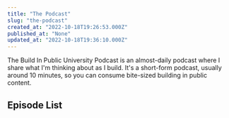 ```yaml
---
title: "The Podcast"
slug: "the-podcast"
created_at: "2022-10-18T19:26:53.000Z"
published_at: "None"
updated_at: "2022-10-18T19:36:10.000Z"
---
```


<p>The Build In Public University Podcast is an almost-daily podcast where I share what I'm thinking about as I build. It's a short-form podcast, usually around 10 minutes, so you can consume bite-sized building in public content.</p><h2 id="episode-list">Episode List</h2>